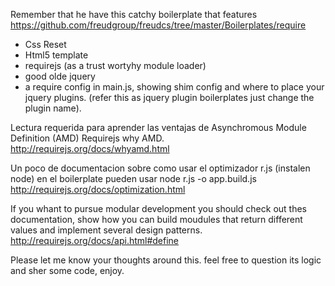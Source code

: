 Remember that he have this catchy boilerplate that features
https://github.com/freudgroup/freudcs/tree/master/Boilerplates/require
- Css Reset
- Html5 template
- requirejs (as a trust wortyhy module loader)
- good olde jquery
- a require config in main.js, showing shim config and where to place your jquery plugins. (refer this as jquery plugin boilerplates just change the plugin name).


Lectura requerida para aprender las ventajas de Asynchromous Module Definition (AMD)
Requirejs why AMD.
http://requirejs.org/docs/whyamd.html

Un poco de documentacion sobre como usar el optimizador r.js (instalen node)
en el boilerplate pueden usar node r.js -o app.build.js
http://requirejs.org/docs/optimization.html

If you whant to pursue modular development you should check out thes documentation, show how you can build moudules that return different values and implement several design patterns.
http://requirejs.org/docs/api.html#define

Please let me know your thoughts around this. 
feel free to question its logic and sher some code, enjoy.